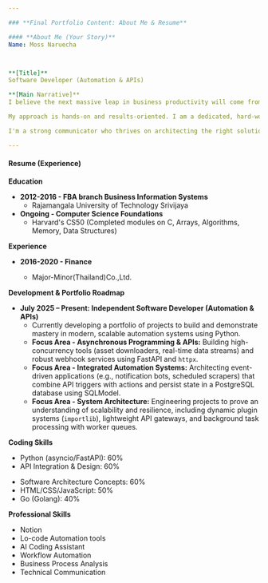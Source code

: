 ```yaml
---

### **Final Portfolio Content: About Me & Resume**

#### **About Me (Your Story)**
Name: Moss Naruecha



**[Title]**
Software Developer (Automation & APIs)

**[Main Narrative]**
I believe the next massive leap in business productivity will come from combining intelligent automation with AI agents. This conviction is what drove me to transition from designing workflows to building the software that powers them, and I've been fascinated with the possibilities ever since.

My approach is hands-on and results-oriented. I am a dedicated, hard-working learner who is always ready to absorb new information to find the best solution for the challenge at hand. I am actively deepening my expertise in asynchronous programming and API design—the foundational skills for creating fast, reliable, and scalable automated systems.

I'm a strong communicator who thrives on architecting the right solution and look forward to the opportunity to bring my skills and passion to a team building the future of productivity.

---
```


#### **Resume (Experience)**

**Education**

-   **2012-2016 - FBA branch Business Information Systems**
    -   Rajamangala University of Technology Srivijaya
-   **Ongoing - Computer Science Foundations**
    -   Harvard's CS50 (Completed modules on C, Arrays, Algorithms, Memory, Data Structures)

**Experience**

-   **2016-2020 - Finance**

    -   Major-Minor(Thailand)Co.,Ltd.

**Development & Portfolio Roadmap**

-   **July 2025 – Present: Independent Software Developer (Automation & APIs)**
    -   Currently developing a portfolio of projects to build and demonstrate mastery in modern, scalable automation systems using Python.
    -   **Focus Area - Asynchronous Programming & APIs:** Building high-concurrency tools (asset downloaders, real-time data streams) and robust webhook services using FastAPI and `httpx`.
    -   **Focus Area - Integrated Automation Systems:** Architecting event-driven applications (e.g., notification bots, scheduled scrapers) that combine API triggers with actions and persist state in a PostgreSQL database using SQLModel.
    -   **Focus Area - System Architecture:** Engineering projects to prove an understanding of scalability and resilience, including dynamic plugin systems (`importlib`), lightweight API gateways, and background task processing with worker queues.

**Coding Skills**

-   Python (asyncio/FastAPI): 60%
-   API Integration & Design: 60%
<!-- -   SQL: xx% add later -->
-   Software Architecture Concepts: 60%
-   HTML/CSS/JavaScript: 50%
-   Go (Golang): 40%

**Professional Skills**

-   Notion
-   Lo-code Automation tools
-   AI Coding Assistant
-   Workflow Automation
-   Business Process Analysis
-   Technical Communication
